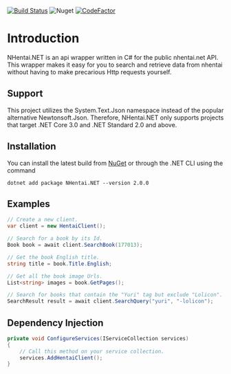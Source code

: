 [![Build Status](https://dev.azure.com/matthewtrip2/NHentai.NET/_apis/build/status/Hamsterland.NHentai.NET?branchName=master)](https://dev.azure.com/matthewtrip2/NHentai.NET/_build/latest?definitionId=7&branchName=master)
![Nuget](https://img.shields.io/nuget/v/NHentai.NET)
[![CodeFactor](https://www.codefactor.io/repository/github/hamsterland/nhentai.net/badge)](https://www.codefactor.io/repository/github/hamsterland/nhentai.net)

# Introduction
NHentai.NET is an api wrapper written in C# for the public nhentai.net API. This wrapper makes it easy for you to search and retrieve data from nhentai without having to make precarious Http requests yourself.

## Support
This project utilizes the System.Text.Json namespace instead of the popular alternative Newtonsoft.Json. Therefore, NHentai.NET only supports projects that target .NET Core 3.0 and .NET Standard 2.0 and above.

## Installation
You can install the latest build from [NuGet](https://www.nuget.org/packages/NHentai.NET/2.0.0) or through the .NET CLI using the command
```
dotnet add package NHentai.NET --version 2.0.0
```

## Examples
```cs
// Create a new client.
var client = new HentaiClient();

// Search for a book by its Id.
Book book = await client.SearchBook(177013);

// Get the book English title.
string title = book.Title.English;

// Get all the book image Urls.
List<string> images = book.GetPages();

// Search for books that contain the "Yuri" tag but exclude "Lolicon".
SearchResult result = await client.SearchQuery("yuri", "-lolicon");
```

## Dependency Injection
```cs
private void ConfigureServices(IServiceCollection services)
{
    // Call this method on your service collection.
    services.AddHentaiClient();
}
```
